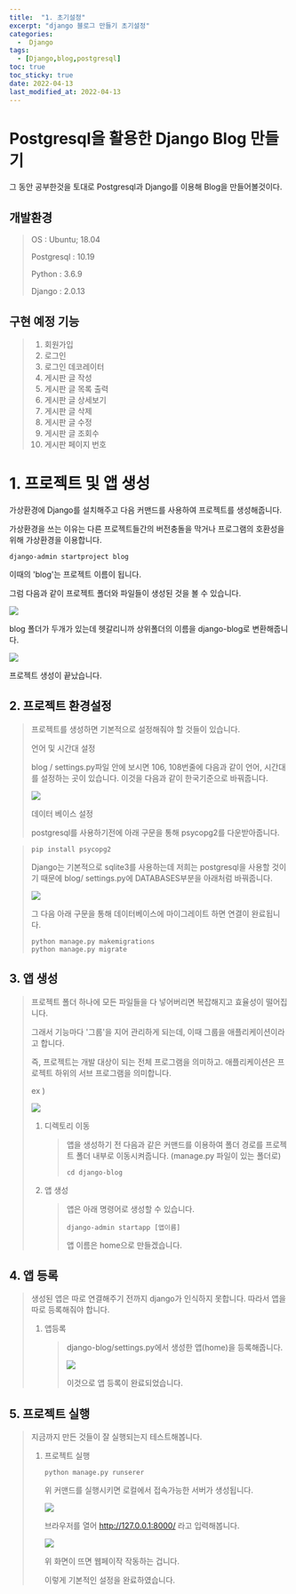 ```yaml
---
title:  "1. 초기설정"
excerpt: "django 블로그 만들기 초기설정"
categories:
  -  Django
tags:
  - [Django,blog,postgresql]
toc: true
toc_sticky: true
date: 2022-04-13
last_modified_at: 2022-04-13
---
```


# Postgresql을 활용한 Django Blog 만들기

그 동안 공부한것을 토대로 Postgresql과 Django를 이용해 Blog을 만들어볼것이다.

## 개발환경

> OS : Ubuntu; 18.04
>
> Postgresql : 10.19
>
> Python : 3.6.9
>
> Django : 2.0.13

## 구현 예정 기능

> 1. 회원가입
> 2. 로그인
> 3. 로그인 데코레이터
> 4. 게시판 글 작성
> 5. 게시판 글 목록 출력
> 6. 게시판 글 상세보기
> 7. 게시판 글 삭제
> 8. 게시판 글 수정
> 9. 게시판 글 조회수
> 10. 게시판 페이지 번호

# 1. 프로젝트 및 앱 생성

가상환경에 Django를 설치해주고 다음 커맨드를 사용하여 프로젝트를 생성해줍니다.

가상환경을 쓰는 이유는 다른 프로젝트들간의 버전충돌을 막거나 프로그램의 호환성을 위해 가상환경을 이용합니다.

~~~shell
django-admin startproject blog
~~~

이때의 'blog'는 프로젝트 이름이 됩니다.

그럼 다음과 같이 프로젝트 폴더와 파일들이 생성된 것을 볼 수 있습니다.

![](https://ifh.cc/g/aQhmXV.png)

blog 폴더가 두개가 있는데 헷갈리니까 상위폴더의 이름을 django-blog로 변환해줍니다.

![](https://ifh.cc/g/k9s5xW.png)

프로젝트 생성이 끝났습니다.

## 2. 프로젝트 환경설정

> 프로젝트를 생성하면 기본적으로 설정해줘야 할 것들이 있습니다.
>
> 언어 및 시간대 설정
>
> blog / settings.py파일 안에 보시면 106, 108번줄에 다음과 같이 언어, 시간대를 설정하는 곳이 있습니다. 이것을 다음과 같이 한국기준으로 바꿔줍니다.
>
> ![](https://img1.daumcdn.net/thumb/R1280x0/?scode=mtistory2&fname=https%3A%2F%2Fblog.kakaocdn.net%2Fdn%2FcNos1H%2FbtqRqb45rER%2FEYMjWnHgiF95rc54YAviwK%2Fimg.png)
>
> 데이터 베이스 설정
>
> postgresql를 사용하기전에 아래 구문을 통해 psycopg2를 다운받아줍니다.

>~~~shell
>pip install psycopg2
>~~~
>
>Django는 기본적으로 sqlite3를 사용하는데 저희는 postgresql을 사용할 것이기 때문에 blog/ settings.py에 DATABASES부분을 아래처럼 바꿔줍니다.
>
>![](https://ifh.cc/g/RgPzz4.png)
>
>그 다음 아래 구문을 통해 데이터베이스에 마이그레이트 하면 연결이 완료됩니다.
>
>~~~shell
>python manage.py makemigrations
>python manage.py migrate
>~~~

## 3. 앱 생성

> 프로젝트 폴더 하나에 모든 파일들을 다 넣어버리면 복잡해지고 효율성이 떨어집니다.
>
> 그래서 기능마다 '그룹'을 지어 관리하게 되는데, 이때 그룹을 애플리케이션이라고 합니다.
>
> 즉, 프로젝트는 개발 대상이 되는 전체 프로그램을 의미하고. 애플리케이션은 프로젝트 하위의 서브 프로그램을 의미합니다.
>
> ex )
>
> ![](https://img1.daumcdn.net/thumb/R1280x0/?scode=mtistory2&fname=https%3A%2F%2Fblog.kakaocdn.net%2Fdn%2FQdwwX%2FbtqRxZoVKt7%2FWO4Qf239ynlzUwGkwuk3e0%2Fimg.png)
>
> 1. 디렉토리 이동
>
>    > 앱을 생성하기 전 다음과 같은 커맨드를 이용하여 폴더 경로를 프로젝트 폴더 내부로 이동시켜줍니다. (manage.py 파일이 있는 폴더로)
>    >
>    > ~~~shell
>    > cd django-blog
>    > ~~~
>
> 2. 앱 생성
>
>    > 앱은 아래 명령어로 생성할 수 있습니다.
>    >
>    > ~~~
>    > django-admin startapp [앱이름]
>    > ~~~
>    >
>    > 앱 이름은 home으로 만들겠습니다.

## 4. 앱 등록

> 생성된 앱은 따로 연결해주기 전까지 django가 인식하지 못합니다. 따라서 앱을 따로 등록해줘야 합니다.
>
> 1. 앱등록
>
>    > django-blog/settings.py에서 생성한 앱(home)을 등록해줍니다.
>    >
>    > ![](https://img1.daumcdn.net/thumb/R1280x0/?scode=mtistory2&fname=https%3A%2F%2Fblog.kakaocdn.net%2Fdn%2FbriNOq%2FbtqRpuDMLdk%2Fg3dfCOajedni5Dku2LbKik%2Fimg.png)
>    >
>    > 이것으로 앱 등록이 완료되었습니다.

## 5. 프로젝트 실행

> 지금까지 만든 것들이 잘 실행되는지 테스트해봅니다.
>
> 1. 프로젝트 실행
>
>    ~~~
>    python manage.py runserer
>    ~~~
>
>    위 커맨드를 실행시키면 로컬에서 접속가능한 서버가 생성됩니다.
>
>    ![](https://ifh.cc/g/mqsOz6.png)
>
>    브라우저를 열어 http://127.0.0.1:8000/ 라고 입력해봅니다.
>
>    ![](https://img1.daumcdn.net/thumb/R1280x0/?scode=mtistory2&fname=https%3A%2F%2Fblog.kakaocdn.net%2Fdn%2FbpXMM4%2FbtqRoRlIy58%2FA0XCY2ZKsV3YfG9ik34D1k%2Fimg.png)
>
>    위 화면이 뜨면 웹페이작 작동하는 겁니다.
>
>    이렇게 기본적인 설정을 완료하였습니다.